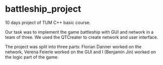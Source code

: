 # battleship_project
10 days project of TUM C++ basic course.

Our task was to implement the game battleship with GUI and network in a team of three. We used the QTCreater to create network and user interface.

The project was split into three parts: Florian Danner worked on the network, Verena Feierle worked on the GUI and I (Benjamin Jin) worked on the logic part of the game. 

